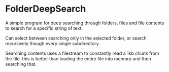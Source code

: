 # FolderDeepSearch
A simple program for deep searching through folders, files and file contents to search for a specific string of text. 

Can select between searching only in the selected folder, or search recursively though every single subdirectory.

Searching contents uses a filestream to constantly read a 1kb chunk from the file. this is better than loading the entire file into memory and then searching that.
